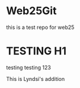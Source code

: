 # Web25Git
this is a test repo for web25
# TESTING H1
testing testing 123

This is Lyndsi's addition
